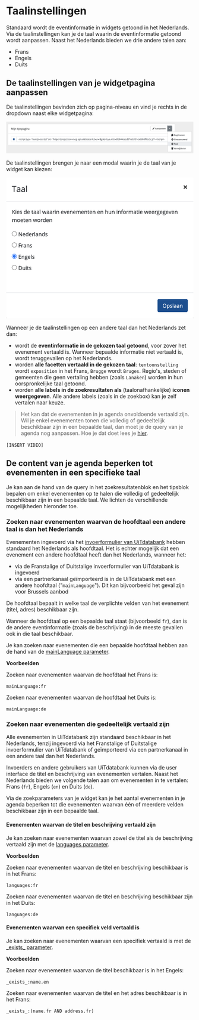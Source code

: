 # Taalinstellingen

Standaard wordt de eventinformatie in widgets getoond in het Nederlands. Via de taalinstellingen kan je de taal waarin de eventinformatie getoond wordt aanpassen.
Naast het Nederlands bieden we drie andere talen aan:

* Frans
* Engels
* Duits

## De taalinstellingen van je widgetpagina aanpassen

De taalinstellingen bevinden zich op pagina-niveau en vind je rechts in de dropdown naast elke widgetpagina:

![widget-taalinstellingen.png](../assets/images/widget-taalinstellingen.png)

De taalinstellingen brengen je naar een modal waarin je de taal van je widget kan kiezen:

![widget-taalinstellingen-modal.png](../assets/images/widget-taalinstellingen-modal.png)

Wanneer je de taalinstellingen op een andere taal dan het Nederlands zet dan:

* wordt de **eventinformatie in de gekozen taal getoond**, voor zover het evenement vertaald is. Wanneer bepaalde informatie niet vertaald is, wordt teruggevallen op het Nederlands.
* worden **alle facetten vertaald in de gekozen taal**: `tentoonstelling` wordt `exposition` in het Frans, `Brugge` wordt `Bruges`. Regio's, steden of gemeenten die geen vertaling hebben (zoals `Lanaken`) worden in hun oorspronkelijke taal getoond.
* worden **alle labels in de zoekresultaten als** (taalonafhankelijke) **iconen weergegeven**. Alle andere labels (zoals in de zoekbox) kan je zelf vertalen naar keuze.

<!-- theme: warning -->
> Het kan dat de evenementen in je agenda onvoldoende vertaald zijn. Wil je enkel evenementen tonen die volledig of gedeeltelijk beschikbaar zijn in een bepaalde taal, dan moet je de query van je agenda nog aanpassen. Hoe je dat doet lees je [hier](#de-content-van-je-agenda-beperken-tot-evenementen-in-een-specifieke-taal).

`[INSERT VIDEO]`

## De content van je agenda beperken tot evenementen in een specifieke taal

Je kan aan de hand van de query in het zoekresultatenblok en het tipsblok bepalen om enkel evenementen op te halen die volledig of gedeeltelijk beschikbaar zijn in een bepaalde taal. We lichten de verschillende mogelijkheden hieronder toe.

### Zoeken naar evenementen waarvan de hoofdtaal een andere taal is dan het Nederlands

Evenementen ingevoerd via het [invoerformulier van UiTdatabank](https://www.uitdatabank.be) hebben standaard het Nederlands als hoofdtaal. Het is echter mogelijk dat een evenement een andere hoofdtaal heeft dan het Nederlands, wanneer het:

* via de Franstalige of Duitstalige invoerformulier van UiTdatabank is ingevoerd
* via een partnerkanaal geïmporteerd is in de UiTdatabank met een andere hoofdtaal ("`mainLanguage`"). Dit kan bijvoorbeeld het geval zijn voor Brussels aanbod

De hoofdtaal bepaalt in welke taal de verplichte velden van het evenement (titel, adres) beschikbaar zijn.

Wanneer de hoofdtaal op een bepaalde taal staat (bijvoorbeeld `fr`), dan is de andere eventinformatie (zoals de beschrijving) in de meeste gevallen ook in die taal beschikbaar.

Je kan zoeken naar evenementen die een bepaalde hoofdtaal hebben aan de hand van de [mainLanguage parameter](https://docs.publiq.be/docs/uitdatabank/search-api/advanced-queries#mainLanguage).

**Voorbeelden**

Zoeken naar evenementen waarvan de hoofdtaal het Frans is:

```
mainLanguage:fr
```

Zoeken naar evenementen waarvan de hoofdtaal het Duits is:

```
mainLanguage:de
```

### Zoeken naar evenementen die gedeeltelijk vertaald zijn

Alle evenementen in UiTdatabank zijn standaard beschikbaar in het Nederlands, tenzij ingevoerd via het Franstalige of Duitstalige invoerformulier van UiTdatabank of geïmporteerd via een partnerkanaal in een andere taal dan het Nederlands.

Invoerders en andere gebruikers van UiTdatabank kunnen via de user interface de titel en beschrijving van evenementen vertalen. Naast het Nederlands bieden we volgende talen aan om evenementen in te vertalen: Frans (`fr`), Engels (`en`) en Duits (`de`).

Via de zoekparameters van je widget kan je het aantal evenementen in je agenda beperken tot die evenementen waarvan één of meerdere velden beschikbaar zijn in een bepaalde taal.

#### Evenementen waarvan de titel en beschrijving vertaald zijn

Je kan zoeken naar evenementen waarvan zowel de titel als de beschrijving vertaald zijn met de [languages parameter](https://docs.publiq.be/docs/uitdatabank/search-api/advanced-queries#languages).

**Voorbeelden**

Zoeken naar evenementen waarvan de titel en beschrijving beschikbaar is in het Frans:

```
languages:fr
```

Zoeken naar evenementen waarvan de titel en beschrijving beschikbaar zijn in het Duits:

```
languages:de
```

#### Evenementen waarvan een specifiek veld vertaald is

Je kan zoeken naar evenementen waarvan een specifiek vertaald is met de [\_exists\_ parameter](https://docs.publiq.be/docs/uitdatabank/search-api/advanced-queries#_exists_).

**Voorbeelden**

Zoeken naar evenementen waarvan de titel beschikbaar is in het Engels:

```
_exists_:name.en
```

Zoeken naar evenementen waarvan de titel en het adres beschikbaar is in het Frans:

```
_exists_:(name.fr AND address.fr)
```
